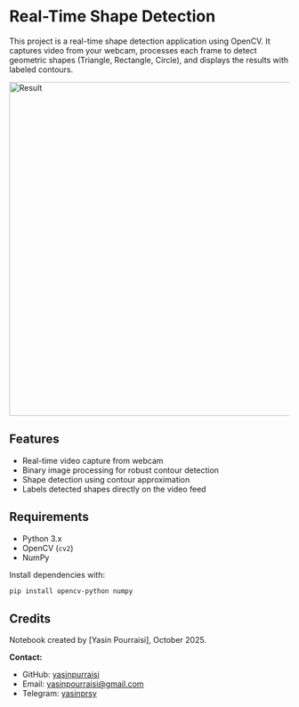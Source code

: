 # Real-Time Shape Detection

This project is a real-time shape detection application using OpenCV. It captures video from your webcam, processes each frame to detect geometric shapes (Triangle, Rectangle, Circle), and displays the results with labeled contours.


<img src="Result\webcam_output.mp4" width="600" alt="Result">

## Features

- Real-time video capture from webcam
- Binary image processing for robust contour detection
- Shape detection using contour approximation
- Labels detected shapes directly on the video feed

## Requirements

- Python 3.x
- OpenCV (`cv2`)
- NumPy

Install dependencies with:

```sh
pip install opencv-python numpy
```

## Credits

Notebook created by [Yasin Pourraisi], October 2025.

**Contact:**
- GitHub: [yasinpurraisi](https://github.com/yasinpurraisi)
- Email: yasinpourraisi@gmail.com
- Telegram: [yasinprsy](https://t.me/yasinprsy)



